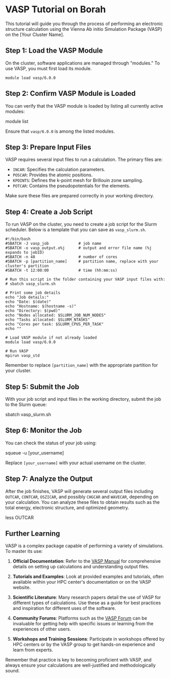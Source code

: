 # VASP Tutorial on Borah

This tutorial will guide you through the process of performing an electronic structure calculation using the Vienna Ab initio Simulation Package (VASP) on the [Your Cluster Name].

## Step 1: Load the VASP Module

On the cluster, software applications are managed through "modules." To use VASP, you must first load its module.

```module load vasp/6.0.0```

## Step 2: Confirm VASP Module is Loaded

You can verify that the VASP module is loaded by listing all currently active modules:

module list

Ensure that `vasp/6.0.0` is among the listed modules.

## Step 3: Prepare Input Files

VASP requires several input files to run a calculation. The primary files are:

- `INCAR`: Specifies the calculation parameters.
- `POSCAR`: Provides the atomic positions.
- `KPOINTS`: Defines the k-point mesh for Brillouin zone sampling.
- `POTCAR`: Contains the pseudopotentials for the elements.

Make sure these files are prepared correctly in your working directory.

## Step 4: Create a Job Script

To run VASP on the cluster, you need to create a job script for the Slurm scheduler. Below is a template that you can save as `vasp_slurm.sh`.
```
#!/bin/bash
#SBATCH -J vasp_job             # job name
#SBATCH -o vasp_output.o%j      # output and error file name (%j expands to jobID)
#SBATCH -n 48                   # number of cores
#SBATCH -p [partition_name]     # partition name, replace with your cluster's partition
#SBATCH -t 12:00:00             # time (hh:mm:ss)

# Run this script in the folder containing your VASP input files with:
# sbatch vasp_slurm.sh

# Print some job details
echo "Job details:"
echo "Date: $(date)"
echo "Hostname: $(hostname -s)"
echo "Directory: $(pwd)"
echo "Nodes allocated: $SLURM_JOB_NUM_NODES"
echo "Tasks allocated: $SLURM_NTASKS"
echo "Cores per task: $SLURM_CPUS_PER_TASK"
echo ""

# Load VASP module if not already loaded
module load vasp/6.0.0

# Run VASP
mpirun vasp_std
```
Remember to replace `[partition_name]` with the appropriate partition for your cluster.

## Step 5: Submit the Job

With your job script and input files in the working directory, submit the job to the Slurm queue:

sbatch vasp_slurm.sh

## Step 6: Monitor the Job

You can check the status of your job using:

squeue -u [your_username]

Replace `[your_username]` with your actual username on the cluster.

## Step 7: Analyze the Output

After the job finishes, VASP will generate several output files including `OUTCAR`, `CONTCAR`, `OSZICAR`, and possibly `CHGCAR` and `WAVECAR`, depending on your calculation. You can analyze these files to obtain results such as the total energy, electronic structure, and optimized geometry.

less OUTCAR

## Further Learning

VASP is a complex package capable of performing a variety of simulations. To master its use:

1. **Official Documentation**: Refer to the [VASP Manual](https://www.vasp.at/wiki/index.php/The_VASP_Manual) for comprehensive details on setting up calculations and understanding output files.

2. **Tutorials and Examples**: Look at provided examples and tutorials, often available within your HPC center's documentation or on the VASP website.

3. **Scientific Literature**: Many research papers detail the use of VASP for different types of calculations. Use these as a guide for best practices and inspiration for different uses of the software.

4. **Community Forums**: Platforms such as the [VASP Forum](https://www.vasp.at/forum/) can be invaluable for getting help with specific issues or learning from the experiences of other users.

5. **Workshops and Training Sessions**: Participate in workshops offered by HPC centers or by the VASP group to get hands-on experience and learn from experts.

Remember that practice is key to becoming proficient with VASP, and always ensure your calculations are well-justified and methodologically sound.
